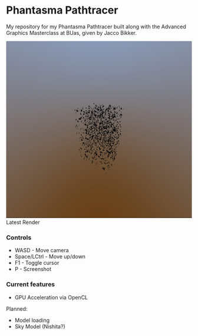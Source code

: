 # Phantasma Pathtracer

My repository for my Phantasma Pathtracer built along with the Advanced Graphics Masterclass at BUas, given by Jacco Bikker.

<img src="https://raw.githubusercontent.com/WhatevvsDev/Phantasma/master/AdvGfx/render.jpg" height=480px>
Latest Render 

### Controls
- WASD - Move camera
- Space/LCtrl - Move up/down
- F1 - Toggle cursor
- P - Screenshot

### Current features
- GPU Acceleration via OpenCL

Planned:
- Model loading
- Sky Model (Nishita?)
